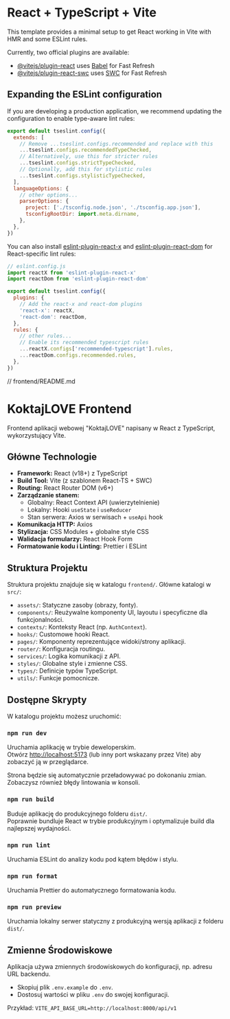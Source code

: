 # React + TypeScript + Vite

This template provides a minimal setup to get React working in Vite with HMR and some ESLint rules.

Currently, two official plugins are available:

- [@vitejs/plugin-react](https://github.com/vitejs/vite-plugin-react/blob/main/packages/plugin-react) uses [Babel](https://babeljs.io/) for Fast Refresh
- [@vitejs/plugin-react-swc](https://github.com/vitejs/vite-plugin-react/blob/main/packages/plugin-react-swc) uses [SWC](https://swc.rs/) for Fast Refresh

## Expanding the ESLint configuration

If you are developing a production application, we recommend updating the configuration to enable type-aware lint rules:

```js
export default tseslint.config({
  extends: [
    // Remove ...tseslint.configs.recommended and replace with this
    ...tseslint.configs.recommendedTypeChecked,
    // Alternatively, use this for stricter rules
    ...tseslint.configs.strictTypeChecked,
    // Optionally, add this for stylistic rules
    ...tseslint.configs.stylisticTypeChecked,
  ],
  languageOptions: {
    // other options...
    parserOptions: {
      project: ['./tsconfig.node.json', './tsconfig.app.json'],
      tsconfigRootDir: import.meta.dirname,
    },
  },
})
```

You can also install [eslint-plugin-react-x](https://github.com/Rel1cx/eslint-react/tree/main/packages/plugins/eslint-plugin-react-x) and [eslint-plugin-react-dom](https://github.com/Rel1cx/eslint-react/tree/main/packages/plugins/eslint-plugin-react-dom) for React-specific lint rules:

```js
// eslint.config.js
import reactX from 'eslint-plugin-react-x'
import reactDom from 'eslint-plugin-react-dom'

export default tseslint.config({
  plugins: {
    // Add the react-x and react-dom plugins
    'react-x': reactX,
    'react-dom': reactDom,
  },
  rules: {
    // other rules...
    // Enable its recommended typescript rules
    ...reactX.configs['recommended-typescript'].rules,
    ...reactDom.configs.recommended.rules,
  },
})
```

// frontend/README.md
# KoktajLOVE Frontend

Frontend aplikacji webowej "KoktajLOVE" napisany w React z TypeScript, wykorzystujący Vite.

## Główne Technologie

*   **Framework:** React (v18+) z TypeScript
*   **Build Tool:** Vite (z szablonem React-TS + SWC)
*   **Routing:** React Router DOM (v6+)
*   **Zarządzanie stanem:**
    *   Globalny: React Context API (uwierzytelnienie)
    *   Lokalny: Hooki `useState` i `useReducer`
    *   Stan serwera: Axios w serwisach + `useApi` hook
*   **Komunikacja HTTP:** Axios
*   **Stylizacja:** CSS Modules + globalne style CSS
*   **Walidacja formularzy:** React Hook Form
*   **Formatowanie kodu i Linting:** Prettier i ESLint

## Struktura Projektu

Struktura projektu znajduje się w katalogu `frontend/`. Główne katalogi w `src/`:

*   `assets/`: Statyczne zasoby (obrazy, fonty).
*   `components/`: Reużywalne komponenty UI, layoutu i specyficzne dla funkcjonalności.
*   `contexts/`: Konteksty React (np. `AuthContext`).
*   `hooks/`: Customowe hooki React.
*   `pages/`: Komponenty reprezentujące widoki/strony aplikacji.
*   `router/`: Konfiguracja routingu.
*   `services/`: Logika komunikacji z API.
*   `styles/`: Globalne style i zmienne CSS.
*   `types/`: Definicje typów TypeScript.
*   `utils/`: Funkcje pomocnicze.

## Dostępne Skrypty

W katalogu projektu możesz uruchomić:

### `npm run dev`

Uruchamia aplikację w trybie deweloperskim.<br />
Otwórz [http://localhost:5173](http://localhost:5173) (lub inny port wskazany przez Vite) aby zobaczyć ją w przeglądarce.

Strona będzie się automatycznie przeładowywać po dokonaniu zmian.<br />
Zobaczysz również błędy lintowania w konsoli.

### `npm run build`

Buduje aplikację do produkcyjnego folderu `dist/`.<br />
Poprawnie bundluje React w trybie produkcyjnym i optymalizuje build dla najlepszej wydajności.

### `npm run lint`

Uruchamia ESLint do analizy kodu pod kątem błędów i stylu.

### `npm run format`

Uruchamia Prettier do automatycznego formatowania kodu.

### `npm run preview`

Uruchamia lokalny serwer statyczny z produkcyjną wersją aplikacji z folderu `dist/`.

## Zmienne Środowiskowe

Aplikacja używa zmiennych środowiskowych do konfiguracji, np. adresu URL backendu.

*   Skopiuj plik `.env.example` do `.env`.
*   Dostosuj wartości w pliku `.env` do swojej konfiguracji.

Przykład:
`VITE_API_BASE_URL=http://localhost:8000/api/v1`
